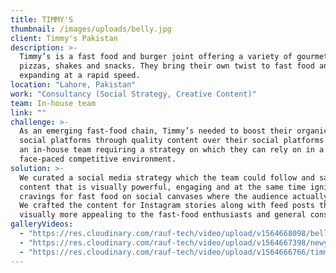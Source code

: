 ```yaml
---
title: TIMMY'S
thumbnail: /images/uploads/belly.jpg
client: Timmy's Pakistan
description: >-
  Timmy’s is a fast food and burger joint offering a variety of gourmet burgers,
  pizzas, shakes and snacks. They bring their own twist to fast food and are
  expanding at a rapid speed.
location: "Lahore, Pakistan"
work: "Consultancy (Social Strategy, Creative Content)"
team: In-house team
link: ""
challenge: >-
  As an emerging fast-food chain, Timmy’s needed to boost their organic reach on
  social platforms through quality content over their social platforms. Having
  an in-house team requiring a strategy on which they can rely on in a
  face-paced competitive environment.
solution: >-
  We curated a social media strategy which the team could follow and sample
  content that is visually powerful, engaging and at the same time ignite the
  cravings for fast food on social canvases where the audience actually lives.
  We crafted the content for Instagram stories along with feed posts that are
  visually more appealing to the fast-food enthusiasts and general consumers.
galleryVideos:
  - "https://res.cloudinary.com/rauf-tech/video/upload/v1564668098/belly_buster_v5w582.mp4"
  - "https://res.cloudinary.com/rauf-tech/video/upload/v1564667398/newyear_nadgpp.mp4"
  - "https://res.cloudinary.com/rauf-tech/video/upload/v1564666766/timmys_story_coffee_hkky6x.mp4"
---
```

